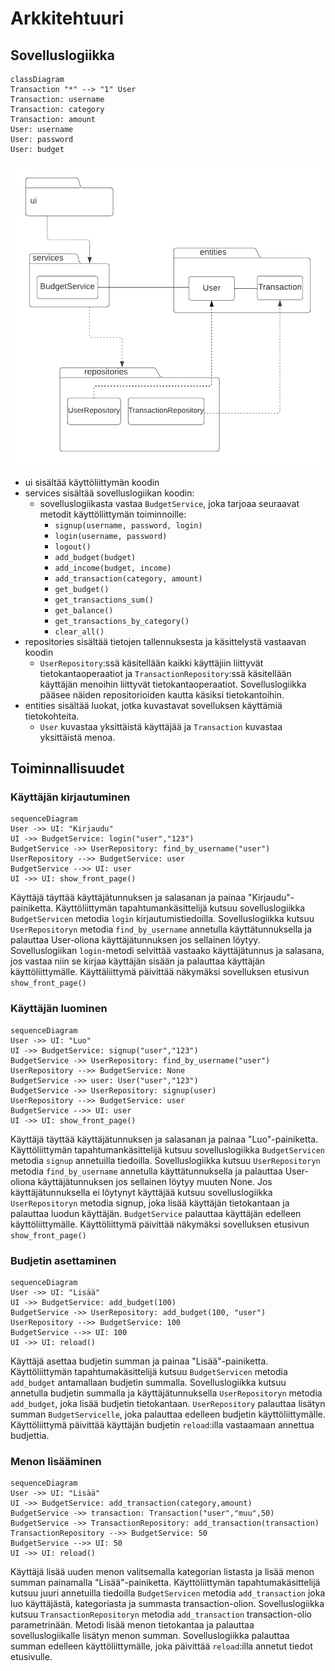 # Arkkitehtuuri

## Sovelluslogiikka
```mermaid
classDiagram
Transaction "*" --> "1" User
Transaction: username
Transaction: category
Transaction: amount
User: username
User: password
User: budget
```
![pakkauskaavio](https://github.com/eerolasi/ot-harjoitustyo/blob/master/budgetapp/dokumentaatio/photos/pakkauskaavio.png)  

- ui sisältää käyttöliittymän koodin
- services sisältää sovelluslogiikan koodin:
  - sovelluslogiikasta vastaa `BudgetService`, joka tarjoaa seuraavat metodit käyttöliittymän toiminnoille:
    - `signup(username, password, login)`  
    - `login(username, password)`  
    - `logout()`  
    - `add_budget(budget)`  
    - `add_income(budget, income)`  
    - `add_transaction(category, amount)`  
    - `get_budget()`  
    - `get_transactions_sum()`  
    - `get_balance()`  
    - `get_transactions_by_category()`  
    - `clear_all()`  
- repositories sisältää tietojen tallennuksesta ja käsittelystä vastaavan koodin
  - `UserRepository`:ssä käsitellään kaikki käyttäjiin liittyvät tietokantaoperaatiot ja `TransactionRepository`:ssä käsitellään käyttäjän menoihin liittyvät tietokantaoperaatiot. Sovelluslogiikka pääsee näiden repositorioiden kautta käsiksi tietokantoihin. 
- entities sisältää luokat, jotka kuvastavat sovelluksen käyttämiä tietokohteita.
  - `User` kuvastaa yksittäistä käyttäjää ja `Transaction` kuvastaa yksittäistä menoa.

## Toiminnallisuudet

### Käyttäjän kirjautuminen

```mermaid
sequenceDiagram
User ->> UI: "Kirjaudu"
UI ->> BudgetService: login("user","123")
BudgetService ->> UserRepository: find_by_username("user")
UserRepository -->> BudgetService: user
BudgetService -->> UI: user
UI ->> UI: show_front_page()
```

Käyttäjä täyttää käyttäjätunnuksen ja salasanan ja painaa "Kirjaudu"-painiketta. Käyttöliittymän tapahtumankäsittelijä kutsuu sovelluslogiikka `BudgetServicen` metodia `login` kirjautumistiedoilla. Sovelluslogiikka kutsuu `UserRepositoryn` metodia `find_by_username` annetulla käyttätunnuksella ja palauttaa User-oliona käyttäjätunnuksen jos sellainen löytyy. Sovelluslogiikan `login`-metodi selvittää vastaako käyttäjätunnus ja salasana, jos vastaa niin se kirjaa käyttäjän sisään ja palauttaa käyttäjän käyttöliittymälle. Käyttäliittymä päivittää näkymäksi sovelluksen etusivun `show_front_page()`

### Käyttäjän luominen

```mermaid
sequenceDiagram
User ->> UI: "Luo"
UI ->> BudgetService: signup("user","123")
BudgetService ->> UserRepository: find_by_username("user")
UserRepository -->> BudgetService: None
BudgetService ->> user: User("user","123")
BudgetService ->> UserRepository: signup(user)
UserRepository -->> BudgetService: user
BudgetService -->> UI: user
UI ->> UI: show_front_page()
```

Käyttäjä täyttää käyttäjätunnuksen ja salasanan ja painaa "Luo"-painiketta. Käyttöliittymän tapahtumankäsittelijä kutsuu sovelluslogiikka `BudgetServicen` metodia `signup` annetuilla tiedoilla. Sovelluslogiikka kutsuu `UserRepositoryn` metodia `find_by_username` annetulla käyttätunnuksella ja palauttaa User-oliona käyttäjätunnuksen jos sellainen löytyy muuten None. Jos käyttäjätunnuksella ei löytynyt käyttäjää kutsuu sovelluslogiikka `UserRepositoryn` metodia signup, joka lisää käyttäjän tietokantaan ja palauttaa luodun käyttäjän. `BudgetService` palauttaa käyttäjän edelleen käyttöliittymälle. Käyttöliittymä päivittää näkymäksi sovelluksen etusivun `show_front_page()`

### Budjetin asettaminen

```mermaid
sequenceDiagram
User ->> UI: "Lisää"
UI ->> BudgetService: add_budget(100)
BudgetService ->> UserRepository: add_budget(100, "user")
UserRepository -->> BudgetService: 100
BudgetService -->> UI: 100
UI ->> UI: reload()
```
Käyttäjä asettaa budjetin summan ja painaa "Lisää"-painiketta. Käyttöliittymän tapahtumakäsittelijä kutsuu `BudgetServicen` metodia `add_budget` antamallaan budjetin summalla. Sovelluslogiikka kutsuu annetulla budjetin summalla ja käyttäjätunnuksella `UserRepositoryn` metodia `add_budget`, joka lisää budjetin tietokantaan. `UserRepository` palauttaa lisätyn summan `BudgetServicelle`, joka palauttaa edelleen budjetin käyttöliittymälle. Käyttöliittymä päivittää käyttäjän budjetin `reload`:illa vastaamaan annettua budjettia.

### Menon lisääminen

```mermaid
sequenceDiagram
User ->> UI: "Lisää"
UI ->> BudgetService: add_transaction(category,amount)
BudgetService ->> transaction: Transaction("user","muu",50)
BudgetService ->> TransactionRepository: add_transaction(transaction)
TransactionRepository -->> BudgetService: 50
BudgetService -->> UI: 50
UI ->> UI: reload()
```

Käyttäjä lisää uuden menon valitsemalla kategorian listasta ja lisää menon summan painamalla "Lisää"-painiketta. Käyttöliittymän tapahtumakäsittelijä kutsuu juuri annetuilla tiedoilla `BudgetServicen` metodia `add_transaction` joka luo käyttäjästä, kategoriasta ja summasta transaction-olion. Sovelluslogiikka kutsuu `TransactionRepositoryn` metodia `add_transaction` transaction-olio parametrinään. Metodi lisää menon tietokantaa ja palauttaa sovelluslogiikalle lisätyn menon summan. Sovelluslogiikka palauttaa summan edelleen käyttöliittymälle, joka päivittää `reload`:illa annetut tiedot etusivulle.


